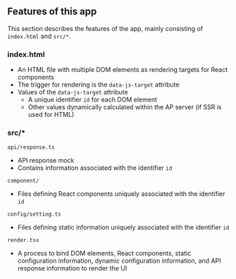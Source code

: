 ## Features of this app

This section describes the features of the app, mainly consisting of `index.html` and `src/*`.

### index.html

- An HTML file with multiple DOM elements as rendering targets for React components
- The trigger for rendering is the `data-js-target` attribute
- Values of the `data-js-target` attribute
  - A unique identifier `id` for each DOM element
  - Other values dynamically calculated within the AP server (if SSR is used for HTML)

### src/\*

`api/response.ts`

- API response mock
- Contains information associated with the identifier `id`

`component/`

- Files defining React components uniquely associated with the identifier `id`

`config/setting.ts`

- Files defining static information uniquely associated with the identifier `id`

`render.tsx`

- A process to bind DOM elements, React components, static configuration information, dynamic configuration information, and API response information to render the UI
